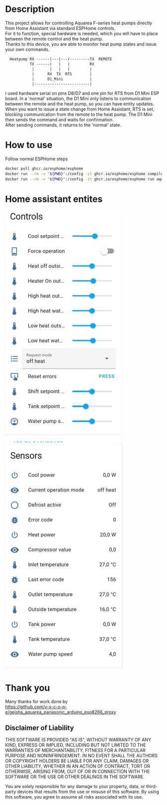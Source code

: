 # Description
This project allows for controlling Aquarea F-series heat pumps directly from Home Assistant via standard ESPHome controls.  
For it to function, special hardware is needed, which you will have to place between the remote control and the heat pump.  
Thanks to this device, you are able to monitor heat pump states and issue your own commands.  

```
  Heatpump RX ------|---|---/---------TX  REMOTE
           TX ------|   |   |         RX
            |       |   |   |         |
            |      RX  TX  RTS        |
            |      D1_Mini            |
            |-------------------------|
```

I used hardware serial on pins D8/D7 and one pin for RTS from D1 Mini ESP board. In a 'normal' situation, the D1 Mini only listens to communication between the remote and the heat pump, so you can have entity updates.  
When you want to issue a state change from Home Assistant, RTS is set, blocking communication from the remote to the heat pump. The D1 Mini then sends the command and waits for confirmation.  
After sending commands, it returns to the 'normal' state.


# How to use
Follow normal ESPHome steps
```bash
docker pull ghcr.io/esphome/esphome
docker run --rm -v "${PWD}":/config -it ghcr.io/esphome/esphome compile aquarea.yaml
docker run --rm -v "${PWD}":/config -it ghcr.io/esphome/esphome run aquarea.yaml
```

# Home assistant entites

![Aquarea controls](images/aquarea_controls.png "HA Controls")
![Aquarea sensors](images/aquarea_sensors.png "HA Sensors")

# Thank you
Many thanks for work done by<br>
https://github.com/v-s-c-o-p-e/geisha_aquarea_panasonic_arduino_esp8266_proxy

## Disclaimer of Liability

THIS SOFTWARE IS PROVIDED "AS IS", WITHOUT WARRANTY OF ANY KIND, EXPRESS OR IMPLIED, INCLUDING BUT NOT LIMITED TO THE WARRANTIES OF MERCHANTABILITY, FITNESS FOR A PARTICULAR PURPOSE AND NONINFRINGEMENT. IN NO EVENT SHALL THE AUTHORS OR COPYRIGHT HOLDERS BE LIABLE FOR ANY CLAIM, DAMAGES OR OTHER LIABILITY, WHETHER IN AN ACTION OF CONTRACT, TORT OR OTHERWISE, ARISING FROM, OUT OF OR IN CONNECTION WITH THE SOFTWARE OR THE USE OR OTHER DEALINGS IN THE SOFTWARE.

You are solely responsible for any damage to your property, data, or third-party devices that results from the use or misuse of this software. By using this software, you agree to assume all risks associated with its use.
